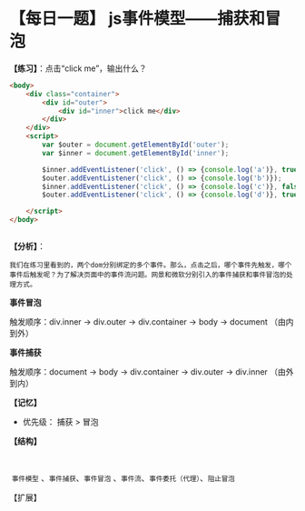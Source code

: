 # 【每日一题】 js事件模型——捕获和冒泡

**【练习】**：点击“click me”，输出什么？

```html
<body>
    <div class="container">
        <div id="outer">
            <div id="inner">click me</div>
        </div>
    </div>
    <script>
        var $outer = document.getElementById('outer');
        var $inner = document.getElementById('inner');

        $inner.addEventListener('click', () => {console.log('a')}, true);
        $outer.addEventListener('click', () => {console.log('b')});
        $inner.addEventListener('click', () => {console.log('c')}, false),
        $outer.addEventListener('click', () => {console.log('d')}, true)

    </script>
</body>



```

**【分析】**：

   	我们在练习里看到的，两个dom分别绑定的多个事件。那么，点击之后，哪个事件先触发，哪个事件后触发呢？为了解决页面中的事件流问题。网景和微软分别引入的事件捕获和事件冒泡的处理方式。

**事件冒泡**

 触发顺序：div.inner  -> div.outer ->  div.container -> body -> document  （由内到外）

**事件捕获**

 触发顺序：document -> body -> div.container -> div.outer -> div.inner  （由外到内）



**【记忆】**

- 优先级： 捕获 > 冒泡



**【结构】**

​		



​	`事件模型` 、`事件捕获`、`事件冒泡` 、`事件流`、`事件委托（代理）`、`阻止冒泡`

【扩展】

